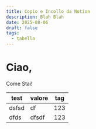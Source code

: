 ```yaml
---
title: Copio e Incollo da Notion
description: Blah Blah
date: 2025-08-06
draft: false
tags:
  - tabella
---
```

# **Ciao,**

Come Stai!

| test | valore | tag |
| --- | --- | --- |
| dsfsd | df  | 123 |
| dfds | dfsdf | 123 |
